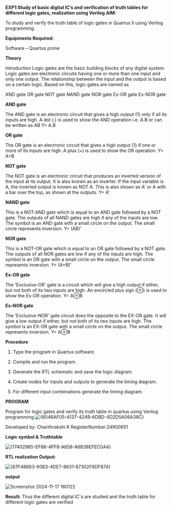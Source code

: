 **EXP1:Study of basic digital IC’s and verification of truth tables for different logic gates, realization using Verilog**
**AIM:** 

To study and verify the truth table of logic gates in Quartus II using Verilog programming.

**Equipments Required:**

Software – Quartus prime 

**Theory**

Introduction Logic gates are the basic building blocks of any digital system. Logic gates are electronic circuits having one or more than one input and only one output. The relationship between the input and the output is based on a certain logic. Based on this, logic gates are named as

AND gate OR gate NOT gate NAND gate NOR gate Ex-OR gate Ex-NOR gate

**AND gate**

The AND gate is an electronic circuit that gives a high output (1) only if all its inputs are high. A dot (.) is used to show the AND operation i.e. A.B or can be written as AB
Y= A.B

**OR gate** 

The OR gate is an electronic circuit that gives a high output (1) if one or more of its inputs are high. A plus (+) is used to show the OR operation.
Y= A+B

**NOT gate**

The NOT gate is an electronic circuit that produces an inverted version of the input at its output. It is also known as an inverter. If the input variable is A, the inverted output is known as NOT A. This is also shown as A' or A with a bar over the top, as shown at the outputs.
Y= A'

**NAND gate**

This is a NOT-AND gate which is equal to an AND gate followed by a NOT gate. The outputs of all NAND gates are high if any of the inputs are low. The symbol is an AND gate with a small circle on the output. The small circle represents inversion.
Y= (AB)’

**NOR gate**

This is a NOT-OR gate which is equal to an OR gate followed by a NOT gate. The outputs of all NOR gates are low if any of the inputs are high. The symbol is an OR gate with a small circle on the output. The small circle represents inversion.
Y= (A+B)’

**Ex-OR gate**

The 'Exclusive-OR' gate is a circuit which will give a high output if either, but not both of its two inputs are high. An encircled plus sign (⊕) is used to show the Ex-OR operation.
Y= A⊕B

**Ex-NOR gate**

The 'Exclusive-NOR' gate circuit does the opposite to the EX-OR gate. It will give a low output if either, but not both of its two inputs are high. The symbol is an EX-OR gate with a small circle on the output. The small circle represents inversion.
Y= A⊕B

**Procedure** 

1.	Type the program in Quartus software.

2.	Compile and run the program.

3.	Generate the RTL schematic and save the logic diagram.

4.	Create nodes for inputs and outputs to generate the timing diagram.

5.	For different input combinations generate the timing diagram.


**PROGRAM**

Program for logic gates and verify its truth table in quartus using Verilog programming
![{6046AF05-A137-4249-ADBD-4D2D5A06A38C}](https://github.com/user-attachments/assets/e2a46cf8-78ec-4f92-939b-4ea09354e1f5)


 Developed by: Charithrakshi K RegisterNumber:24900651 
 
**Logic symbol & Truthtable**

![{17402985-EF88-4FF8-A658-A6B38EFEC0A4}](https://github.com/user-attachments/assets/d9ebee34-cda8-4eb9-9f63-91a87d82b8db)


**RTL realization Output:** 

![{87F48663-60B3-4DE7-8631-87302F6DF874}](https://github.com/user-attachments/assets/2cd5c380-f946-44ff-a2b2-4290cd6cb1f1)

**output**

![Screenshot 2024-11-17 160122](https://github.com/user-attachments/assets/45c58250-faee-45e3-b6f8-eee391b0440e)

**Result:**
Thus the different digital IC's are studied and the truth table for different logic gates are verified

